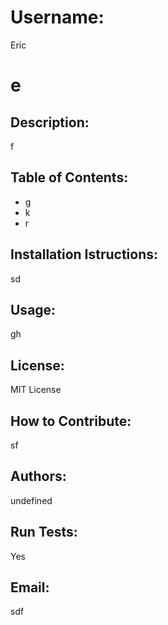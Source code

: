 # Username:
Eric
# e
## Description:
f
## Table of Contents:
- g
- k
- r
## Installation Istructions:
sd
## Usage:
gh
## License:
MIT License
## How to Contribute:
sf
## Authors: 
undefined
## Run Tests: 
Yes
## Email:
sdf
